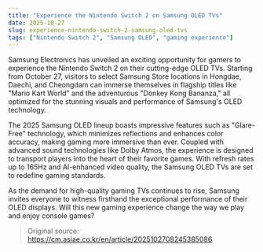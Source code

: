 ```yaml
---
title: "Experience the Nintendo Switch 2 on Samsung OLED TVs"
date: 2025-10-27
slug: experience-nintendo-switch-2-samsung-oled-tvs
tags: ["Nintendo Switch 2", "Samsung OLED", "gaming experience"]
---
```


Samsung Electronics has unveiled an exciting opportunity for gamers to experience the Nintendo Switch 2 on their cutting-edge OLED TVs. Starting from October 27, visitors to select Samsung Store locations in Hongdae, Daechi, and Cheongdam can immerse themselves in flagship titles like "Mario Kart World" and the adventurous "Donkey Kong Bananza," all optimized for the stunning visuals and performance of Samsung's OLED technology.

The 2025 Samsung OLED lineup boasts impressive features such as "Glare-Free" technology, which minimizes reflections and enhances color accuracy, making gaming more immersive than ever. Coupled with advanced sound technologies like Dolby Atmos, the experience is designed to transport players into the heart of their favorite games. With refresh rates up to 165Hz and AI-enhanced video quality, the Samsung OLED TVs are set to redefine gaming standards.

As the demand for high-quality gaming TVs continues to rise, Samsung invites everyone to witness firsthand the exceptional performance of their OLED displays. Will this new gaming experience change the way we play and enjoy console games?

> Original source: https://cm.asiae.co.kr/en/article/2025102708245385086